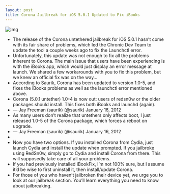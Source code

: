 ```yaml
---
layout: post
title: Corona Jailbreak for iOS 5.0.1 Updated to Fix iBooks
---
```

![img](http://media.idownloadblog.com/wp-content/uploads/2011/12/iBooks-Preview.jpg)
* The release of the Corona untethered jailbreak for iOS 5.0.1 hasn’t come with its fair share of problems, which led the Chronic Dev Team to update the tool a couple weeks ago to fix the Launchctl error.
* Unfortunately, this update was not enough to fix all the problems inherent to Corona. The main issue that users have been experiencing is with the iBooks app, which would just display an error message at launch. We shared a few workarounds with you to fix this problem, but we knew an official fix was on the way…
* According to Saurik, Corona has been updated to version 1.0-5, and fixes the iBooks problems as well as the launchctl error mentioned above.
* Corona (5.0.1 untether) 1.0-4 is now out: users of redsn0w or the older packages should install. This fixes both iBooks and launchd (again).
* — Jay Freeman (saurik) (@saurik) January 16, 2012
* As many users don’t realize that untethers only affects boot, I just released 1.0-5 of the Corona package, which forces a reboot on upgrade.
* — Jay Freeman (saurik) (@saurik) January 16, 2012
*  
* Now you have two options. If you installed Corona from Cydia, just launch Cydia and install the update when prompted. If you jailbroke using RedSn0w, simply go to Cydia and install Corona from there. This will supposedly take care of all your problems.
* If you had previously installed iBookFix, I’m not 100% sure, but I assume it’d be wise to first uninstall it, then install/update Corona.
* For those of you who haven’t jailbroken their device yet, we urge you to look at our jailbreak section. You’ll learn everything you need to know about jailbreaking.

